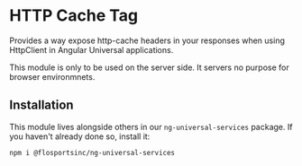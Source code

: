 # HTTP Cache Tag
Provides a way expose http-cache headers in your responses when using HttpClient in Angular Universal applications.

This module is only to be used on the server side. It servers no purpose for browser environmnets.

## Installation
This module lives alongside others in our `ng-universal-services` package. If you haven't already done so, install it:
```sh
npm i @flosportsinc/ng-universal-services
```

<!-- Inside your `BrowserModule` (or `AppModule` if you are not using a universal server) install `AdBlockBrowserModule` like so:

```ts
import { NgModule } from '@angular/core'
import { AdBlockBrowserModule } from '@flosportsinc/ng-universal-services/src/ad-block'

@NgModule({
  imports: [
    AdBlockBrowserModule.usingUrl('http://mysite.com/ads.js')
  ]
})
export class AppBrowserModule { }
```

You will need to provide an API endpoint that return a simple 200 response object. In this example we use "http://mysite.com/ads.js". It is important to have the word "ad" somewhere in the url.

If you have a Universal app you will need to include the `AdBlockServerModule` in `AppServerModule` like so:

```ts
import { NgModule } from '@angular/core'
import { AdBlockServerModule } from '@flosportsinc/ng-universal-services/src/ad-block'

@NgModule({
  imports: [
    AdBlockServerModule
  ]
})
export class AppServerModule { }
``` -->